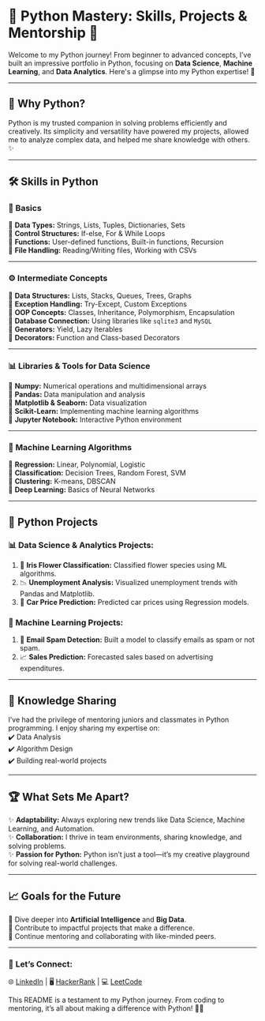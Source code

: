 # 🐍 Python Mastery: Skills, Projects & Mentorship 🚀  

Welcome to my Python journey! From beginner to advanced concepts, I’ve built an impressive portfolio in Python, focusing on **Data Science**, **Machine Learning**, and **Data Analytics**. Here's a glimpse into my Python expertise! 🌟

---

## 🌟 **Why Python?**  
Python is my trusted companion in solving problems efficiently and creatively. Its simplicity and versatility have powered my projects, allowed me to analyze complex data, and helped me share knowledge with others. ✨

---

## 🛠️ **Skills in Python**

### **🔰 Basics**  
📌 **Data Types:** Strings, Lists, Tuples, Dictionaries, Sets  
📌 **Control Structures:** If-else, For & While Loops  
📌 **Functions:** User-defined functions, Built-in functions, Recursion  
📌 **File Handling:** Reading/Writing files, Working with CSVs  

---

### **⚙️ Intermediate Concepts**  
📌 **Data Structures:** Lists, Stacks, Queues, Trees, Graphs  
📌 **Exception Handling:** Try-Except, Custom Exceptions  
📌 **OOP Concepts:** Classes, Inheritance, Polymorphism, Encapsulation  
📌 **Database Connection:** Using libraries like `sqlite3` and `MySQL`  
📌 **Generators:** Yield, Lazy Iterables  
📌 **Decorators:** Function and Class-based Decorators  

---

### **📊 Libraries & Tools for Data Science**  
📌 **Numpy:** Numerical operations and multidimensional arrays  
📌 **Pandas:** Data manipulation and analysis  
📌 **Matplotlib & Seaborn:** Data visualization  
📌 **Scikit-Learn:** Implementing machine learning algorithms  
📌 **Jupyter Notebook:** Interactive Python environment  

---

### **🤖 Machine Learning Algorithms**  
📌 **Regression:** Linear, Polynomial, Logistic  
📌 **Classification:** Decision Trees, Random Forest, SVM  
📌 **Clustering:** K-means, DBSCAN  
📌 **Deep Learning:** Basics of Neural Networks  

---

## 🚀 **Python Projects**  

### **📊 Data Science & Analytics Projects:**  
1. 🌼 **Iris Flower Classification:** Classified flower species using ML algorithms.  
2. 📉 **Unemployment Analysis:** Visualized unemployment trends with Pandas and Matplotlib.  
3. 🚗 **Car Price Prediction:** Predicted car prices using Regression models.  

### **🤖 Machine Learning Projects:**  
1. 📧 **Email Spam Detection:** Built a model to classify emails as spam or not spam.  
2. 📈 **Sales Prediction:** Forecasted sales based on advertising expenditures.

---

## 🌟 **Knowledge Sharing**  
I’ve had the privilege of mentoring juniors and classmates in Python programming. I enjoy sharing my expertise on:  
✔️ Data Analysis  
✔️ Algorithm Design  
✔️ Building real-world projects  

---

## 🏆 **What Sets Me Apart?**  
✨ **Adaptability:** Always exploring new trends like Data Science, Machine Learning, and Automation.  
✨ **Collaboration:** I thrive in team environments, sharing knowledge, and solving problems.  
✨ **Passion for Python:** Python isn’t just a tool—it’s my creative playground for solving real-world challenges.  

---

## 📈 **Goals for the Future**  
🚀 Dive deeper into **Artificial Intelligence** and **Big Data**.  
🚀 Contribute to impactful projects that make a difference.  
🚀 Continue mentoring and collaborating with like-minded peers.  

---

### 🔗 **Let’s Connect:**  
🌐 [LinkedIn](https://linkedin.com/in/ganeshreddy0616) | 🖥️ [HackerRank](https://www.hackerrank.com/ganeshreddy0616) | 💻 [LeetCode](https://www.leetcode.com/ganeshreddy0616)  

This README is a testament to my Python journey. From coding to mentoring, it’s all about making a difference with Python! 🐍✨
